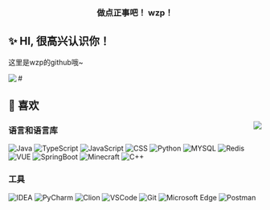 <h3 align="center">做点正事吧！    wzp！</h3>

## ✨ HI, 很高兴认识你！
这里是wzp的github哦~

<div>
#  
<img align="left" src="https://github-readme-stats.vercel.app/api?username=Wzp-2008&show_icons=true">

## 🎯 喜欢
<img align="right" src="https://github-readme-stats.vercel.app/api/top-langs/?username=Wzp-2008&layout=compact&hide=html,css,less,scss&langs_count=8&theme=tokyonight&hide_title=true">
</div>

### 语言和语言库
![Java](https://img.shields.io/badge/JAVA-red?style=for-the-badge&logo=java&logoColor=white)
![TypeScript](https://img.shields.io/badge/TypeScript-007ACC?style=for-the-badge&logo=typescript&logoColor=white)
![JavaScript](https://img.shields.io/badge/JavaScript-F7DF1E?style=for-the-badge&logo=javascript&logoColor=black)
![CSS](https://img.shields.io/badge/CSS-239120?&style=for-the-badge&logo=css3&logoColor=white)
![Python](https://img.shields.io/static/v1?style=for-the-badge&message=Python&color=336e9d&logo=Python&logoColor=ffffff&label=)
![MYSQL](https://img.shields.io/badge/-MYSQL-orange?style=for-the-badge&logo=mysql&logoColor=white)
![Redis](https://img.shields.io/badge/redis-%23DD0031.svg?&style=for-the-badge&logo=redis&logoColor=white)
![VUE](https://img.shields.io/badge/VUE-brightgreen?style=for-the-badge&logo=vuedotjs&logoColor=white)
![SpringBoot](https://img.shields.io/badge/Spring%20Boot-brightgreen?style=for-the-badge&logo=springboot&logoColor=white)
![Minecraft](https://img.shields.io/badge/-minecraft-yellow?style=for-the-badge&logo=minecraft&logoColor=white)
![C++](https://img.shields.io/badge/-c++-red?style=for-the-badge&logo=cplusplus&logoColor=blue)
### 工具
![IDEA](https://img.shields.io/badge/IntelliJ_IDEA-000000.svg?style=for-the-badge&logo=intellij-idea&logoColor=white)
![PyCharm](https://img.shields.io/badge/PyCharm-000000.svg?style=for-the-badge&logo=pycharm&logoColor=white)
![Clion](https://img.shields.io/badge/Clion-000000.svg?style=for-the-badge&logo=clion&logoColor=white)
![VSCode](https://img.shields.io/badge/Visual_Studio_Code-0078D4?style=for-the-badge&logo=visual%20studio%20code&logoColor=white)
![Git](https://img.shields.io/badge/GIT-E44C30?style=for-the-badge&logo=git&logoColor=white)
![Microsoft Edge](https://img.shields.io/badge/Microsoft_Edge-0078D7?style=for-the-badge&logo=Microsoft-edge&logoColor=white)
![Postman](https://img.shields.io/badge/-postman-orange?style=for-the-badge&logo=postman&logoColor=white)
